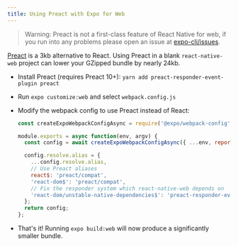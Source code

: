 ```yaml
---
title: Using Preact with Expo for Web
---
```


> Warning: Preact is not a first-class feature of React Native for web, if you run into any problems please open an issue at [expo-cli/issues](https://github.com/expo/expo-cli/issues).

[Preact](https://preactjs.com/) is a 3kb alternative to React. Using Preact in a blank `react-native-web` project can lower your GZipped bundle by nearly 24kb.

- Install Preact (requires Preact 10+): `yarn add preact-responder-event-plugin preact`
- Run `expo customize:web` and select `webpack.config.js`
- Modify the webpack config to use Preact instead of React:

  ```js
  const createExpoWebpackConfigAsync = require('@expo/webpack-config');

  module.exports = async function(env, argv) {
    const config = await createExpoWebpackConfigAsync({ ...env, report: true }, argv);

    config.resolve.alias = {
      ...config.resolve.alias,
      // Use Preact aliases
      react$: 'preact/compat',
      'react-dom$': 'preact/compat',
      // Fix the responder system which react-native-web depends on
      'react-dom/unstable-native-dependencies$': 'preact-responder-event-plugin',
    };
    return config;
  };
  ```

- That's it! Running `expo build:web` will now produce a significantly smaller bundle.
